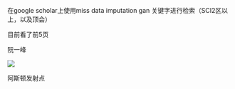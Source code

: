 在google scholar上使用miss data imputation gan 关键字进行检索（SCI2区以上，以及顶会）

目前看了前5页

阮一峰

![](https://cdn.jsdelivr.net/gh/rui805509/IMG-Cloud/img/missing_mse_sorce.png)

阿斯顿发射点
